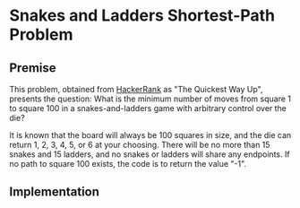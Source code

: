 # Snakes and Ladders Shortest-Path Problem

## Premise
This problem, obtained from [HackerRank](https://www.hackerrank.com/) as "The Quickest Way Up", presents the question: What is the minimum number of moves from square 1 to square 100 in a snakes-and-ladders game with arbitrary control over the die? 

It is known that the board will always be 100 squares in size, and the die can return 1, 2, 3, 4, 5, or 6 at your choosing. There will be no more than 15 snakes and 15 ladders, and no snakes or ladders will share any endpoints. If no path to square 100 exists, the code is to return the value "-1".


## Implementation
